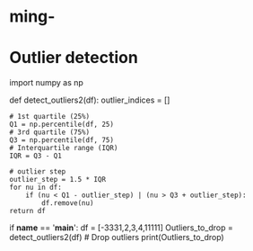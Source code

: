 # ming-

# Outlier detection
import numpy as np

def detect_outliers2(df):
    outlier_indices = []

    # 1st quartile (25%)
    Q1 = np.percentile(df, 25)
    # 3rd quartile (75%)
    Q3 = np.percentile(df, 75)
    # Interquartile range (IQR)
    IQR = Q3 - Q1

    # outlier step
    outlier_step = 1.5 * IQR
    for nu in df:
        if (nu < Q1 - outlier_step) | (nu > Q3 + outlier_step):
            df.remove(nu)
    return df

if __name__ == '__main__':
    df = [-3331,2,3,4,11111]
    Outliers_to_drop = detect_outliers2(df)
    # Drop outliers
    print(Outliers_to_drop)
